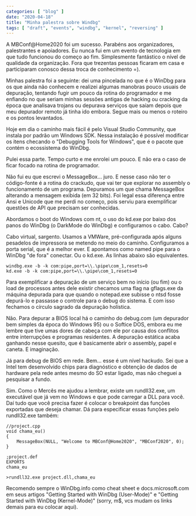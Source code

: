 ```yaml
---
categories: [ "blog" ]
date: "2020-04-18"
title: "Minha palestra sobre Windbg"
tags: [ "draft", "events", "windbg", "kernel", "reversing" ]
---
```

A MBConf@Home2020 foi um sucesso. Parabéns aos organizadores, palestrantes e apoiadores. Eu nunca fui em um evento de tecnologia em que tudo funcionou do começo ao fim. Simplesmente fantástico o nível de qualidade da organização. Fora que trezentas pessoas ficaram em casa e participaram conosco dessa troca de conhecimento =).

Minhas palestra foi a seguinte: dei uma pincelada no que é o WinDbg para os que ainda não conhecem e realizei algumas manobras pouco usuais de depuração, tentando fugir um pouco da rotina do programador e me enfiando no que seriam minhas sessões antigas de hacking ou cracking da época que analisava trojans ou depurava serviços que saíam depois que meu depurador remoto já tinha ido embora. Segue mais ou menos o roteiro e os pontos levantados.


Hoje em dia o caminho mais fácil é pelo Visual Studio Community, que instala por padrão um Windows SDK. Nessa instalação é possível modificar os itens checando o "Debugging Tools for Windows", que é o pacote que contém o ecossistema do WinDbg.


Pulei essa parte. Tempo curto e me enrolei um pouco. E não era o caso de ficar focado na rotina de programador.


Não fui eu que escrevi o MessageBox... juro. E nesse caso não ter o código-fonte é a rotina do crackudo, que vai ter que explorar no assembly o funcionamento de um programa. Depuramos um que chama MessageBox alterando a mensagem exibida (em 32 bits). Foi legal essa diferença entre Ansi e Unicode que me perdi no começo, pois serviu para exemplificar questões de API que precisam ser conhecidas.


Abordamos o boot do Windows com nt, o uso do kd.exe por baixo dos panos do WinDbg (o DarkMode do WinDbg) e configuramos o cabo. Cabo?


Cabo virtual, sargento. Usamos a VMWare, pré-configurada após alguns pesadelos de impressora se metendo no meio do caminho. Configuramos a porta serial, que é a melhor ever. E apontamos como named pipe para o WinDbg "de fora" conectar. Ou o kd.exe. As linhas abaixo são equivalentes.

    windbg.exe -b -k com:pipe,port=\\.\pipe\com_1,resets=0
    kd.exe -b -k com:pipe,port=\\.\pipe\com_1,resets=0


Para exemplificar a depuração de um serviço bem no início (ou fim) ou o load de processos antes dele existir checamos uma flag na gflags.exe da máquina depurada para que quando o notepad.exe subisse o ntsd fosse depurá-lo e passasse o controle para o debug do sistema. E com isso fechamos o círculo sagrado da depuração holística.



Não. Para depurar a BIOS local há o caminho do debug.com (um depurador bem simples da época do Windows 95) ou o Softice DOS, embora eu me lembre que tive umas dores de cabeça com ele por causa dos conflitos entre interrupções e programas residentes. A depuração estática acaba ganhando nesse quesito, que é basicamente abrir o assembly, papel e caneta. E imaginação.

Já para debug de BIOS em rede. Bem... esse é um nível hackudo. Sei que a Intel tem desenvolvido chips para diagnóstico e obtenção de dados de hardware pela rede antes mesmo do SO estar ligado, mas não cheguei a pesquisar a fundo.


Sim. Como o Mercês me ajudou a lembrar, existe um rundll32.exe, um executável que já vem no Windows e que pode carregar a DLL para você. Daí tudo que você precisa fazer é colocar o breakpoint das funções exportadas que deseja chamar. Dá para especificar essas funções pelo rundll32.exe também:

    //project.cpp
    void chama_eu()
    {
    	MessageBox(NULL, "Welcome to MBConf@Home2020", "MBConf2020", 0);
    }
    
    ;project.def
    EXPORTS
    chama_eu

    >rundll32.exe project.dll,chama_eu



Recomendo sempre o WinDbg.info como cheat sheet e docs.microsoft.com em seus artigos "Getting Started with WinDbg (User-Mode)" e "Getting Started with WinDbg (Kernel-Mode)" (sorry, m$, vcs mudam os links demais para eu colocar aqui).

